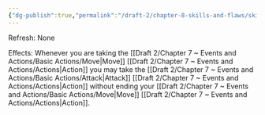 ```yaml
---
{"dg-publish":true,"permalink":"/draft-2/chapter-8-skills-and-flaws/skill-list/agility/rank-2/mobile-strike/"}
---
```


Refresh: None

Effects:
Whenever you are taking the [[Draft 2/Chapter 7 ~ Events and Actions/Basic Actions/Move\|Move]] [[Draft 2/Chapter 7 ~ Events and Actions/Actions\|Action]] you may take the [[Draft 2/Chapter 7 ~ Events and Actions/Basic Actions/Attack\|Attack]] [[Draft 2/Chapter 7 ~ Events and Actions/Actions\|Action]] without ending your [[Draft 2/Chapter 7 ~ Events and Actions/Basic Actions/Move\|Move]] [[Draft 2/Chapter 7 ~ Events and Actions/Actions\|Action]].